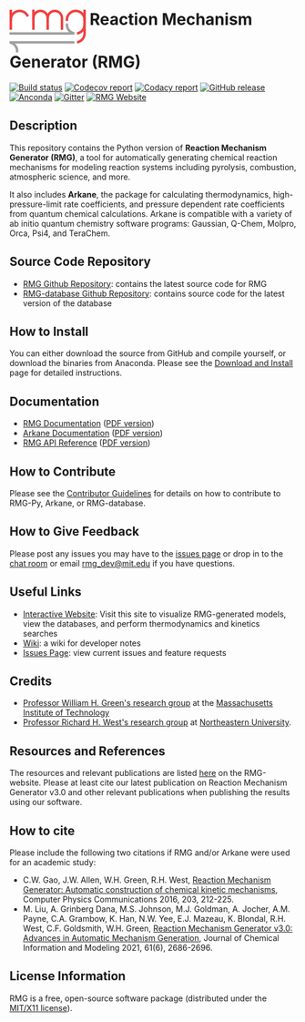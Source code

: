 # <img align="top" src="https://raw.githubusercontent.com/ReactionMechanismGenerator/RMG-Py/main/documentation/source/_static/rmg-logo-small.png"> Reaction Mechanism Generator (RMG)

[![Build status](https://img.shields.io/travis/ReactionMechanismGenerator/RMG-Py/main.svg)](https://travis-ci.org/ReactionMechanismGenerator/RMG-Py)
[![Codecov report](https://img.shields.io/codecov/c/github/ReactionMechanismGenerator/RMG-Py/main.svg)](https://codecov.io/gh/ReactionMechanismGenerator/RMG-Py)
[![Codacy report](https://img.shields.io/codacy/grade/5c12cecf3d01400a92ea20e14ca0b880/main.svg)](https://www.codacy.com/app/ReactionMechanismGenerator/RMG-Py/dashboard)
[![GitHub release](https://img.shields.io/github/release/ReactionMechanismGenerator/RMG-Py.svg)](https://github.com/ReactionMechanismGenerator/RMG-Py/releases)
[![Anconda](https://img.shields.io/conda/v/rmg/rmg.svg)](https://anaconda.org/rmg/rmg)
[![Gitter](https://img.shields.io/gitter/room/ReactionMechanismGenerator/RMG-Py.svg)](https://gitter.im/ReactionMechanismGenerator/RMG-Py)
[![RMG Website](https://img.shields.io/website-up-down-green-red/http/rmg.mit.edu.svg?label=rmg%20website)](https://rmg.mit.edu/)

## Description
This repository contains the Python version of **Reaction Mechanism Generator (RMG)**,
a tool for automatically generating chemical reaction
mechanisms for modeling reaction systems including pyrolysis, combustion,
atmospheric science, and more.

It also includes **Arkane**, the package for calculating thermodynamics, high-pressure-limit
rate coefficients, and pressure dependent rate coefficients from quantum chemical calculations.
Arkane is compatible with a variety of ab initio quantum chemistry software programs:
Gaussian, Q-Chem, Molpro, Orca, Psi4, and TeraChem.

## Source Code Repository
- [RMG Github Repository](https://github.com/ReactionMechanismGenerator/RMG-Py): contains the latest source code for RMG
- [RMG-database Github Repository](https://github.com/ReactionMechanismGenerator/RMG-database): contains source code for the latest version of the database

## How to Install
You can either download the source from GitHub and compile yourself, or download the binaries from Anaconda.
Please see the [Download and Install](http://reactionmechanismgenerator.github.io/RMG-Py/users/rmg/installation/index.html) page for detailed instructions.

## Documentation
- [RMG Documentation](http://ReactionMechanismGenerator.github.io/RMG-Py/users/rmg/index.html) ([PDF version](https://github.com/ReactionMechanismGenerator/RMG-Py/raw/main/documentation/RMG-Py_and_Arkane_Documentation.pdf))
- [Arkane Documentation](http://ReactionMechanismGenerator.github.io/RMG-Py/users/arkane/index.html) ([PDF version](https://github.com/ReactionMechanismGenerator/RMG-Py/raw/main/documentation/RMG-Py_and_Arkane_Documentation.pdf))
- [RMG API Reference](http://reactionmechanismgenerator.github.io/RMG-Py/reference/index.html) ([PDF version](https://github.com/ReactionMechanismGenerator/RMG-Py/raw/main/documentation/RMG-Py_API_Reference.pdf))

## How to Contribute
Please see the [Contributor Guidelines](https://github.com/ReactionMechanismGenerator/RMG-Py/wiki/RMG-Contributor-Guidelines)
for details on how to contribute to RMG-Py, Arkane, or RMG-database.

## How to Give Feedback

Please post any issues you may have to the [issues page](https://github.com/ReactionMechanismGenerator/RMG-Py/issues/)
or drop in to the [chat room](https://gitter.im/ReactionMechanismGenerator/RMG-Py) or email [rmg_dev@mit.edu](mailto:rmg_dev@mit.edu) if you have questions.  

## Useful Links
- [Interactive Website](https://rmg.mit.edu): Visit this site to visualize RMG-generated models, view the databases, and 
perform thermodynamics and kinetics searches
- [Wiki](https://github.com/ReactionMechanismGenerator/RMG-Py/wiki): a wiki for developer notes
- [Issues Page](https://github.com/ReactionMechanismGenerator/RMG-Py/issues/): view current issues and feature requests

## Credits
- [Professor William H. Green's research group](http://cheme.scripts.mit.edu/green-group/) at the 
[Massachusetts Institute of Technology](http://web.mit.edu/) 
- [Professor Richard H. West's research group](http://www.northeastern.edu/comocheng/) at 
[Northeastern University](http://www.northeastern.edu/). 

## Resources and References
The resources and relevant publications are listed [here](https://rmg.mit.edu/resources) on the RMG-website. 
Please at least cite our latest publication on Reaction Mechanism Generator v3.0 and other
relevant publications when publishing the results using our software.

## How to cite
Please include the following two citations if RMG and/or Arkane were used for an academic study:
- C.W. Gao, J.W. Allen, W.H. Green, R.H. West,
  [Reaction Mechanism Generator: Automatic construction of chemical kinetic mechanisms](https://doi.org/10.1016/j.cpc.2016.02.013),
  Computer Physics Communications 2016, 203, 212-225.
- M. Liu, A. Grinberg Dana, M.S. Johnson, M.J. Goldman, A. Jocher, A.M. Payne, C.A. Grambow, K. Han, N.W. Yee,
  E.J. Mazeau, K. Blondal, R.H. West, C.F. Goldsmith, W.H. Green,
  [Reaction Mechanism Generator v3.0: Advances in Automatic Mechanism Generation](https://doi.org/10.1021/acs.jcim.0c01480),
  Journal of Chemical Information and Modeling 2021, 61(6), 2686-2696.

## License Information
RMG is a free, open-source software package (distributed under the [MIT/X11 license](https://github.com/ReactionMechanismGenerator/RMG-Py/blob/main/LICENSE.txt)).
